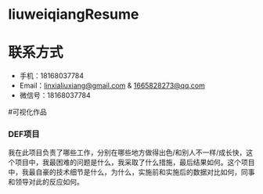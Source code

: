 # liuweiqiangResume
# 联系方式

- 手机：18168037784
- Email：linxialiuxiang@gmail.com & 1665828273@qq.com
- 微信号：18168037784

#可视化作品

### DEF项目 
我在此项目负责了哪些工作，分别在哪些地方做得出色/和别人不一样/成长快，这个项目中，我最困难的问题是什么，我采取了什么措施，最后结果如何。这个项目中，我最自豪的技术细节是什么，为什么，实施前和实施后的数据对比如何，同事和领导对此的反应如何。


